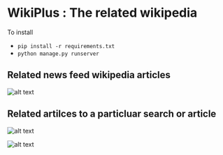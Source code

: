 # WikiPlus : The related wikipedia

To install 

- `pip install -r requirements.txt`
- `python manage.py runserver`


## Related news feed wikipedia articles

![alt text](gif1.gif)

## Related artilces to a particluar search or article 

![alt text](gif2.gif)

![alt text](gif3.gif)
